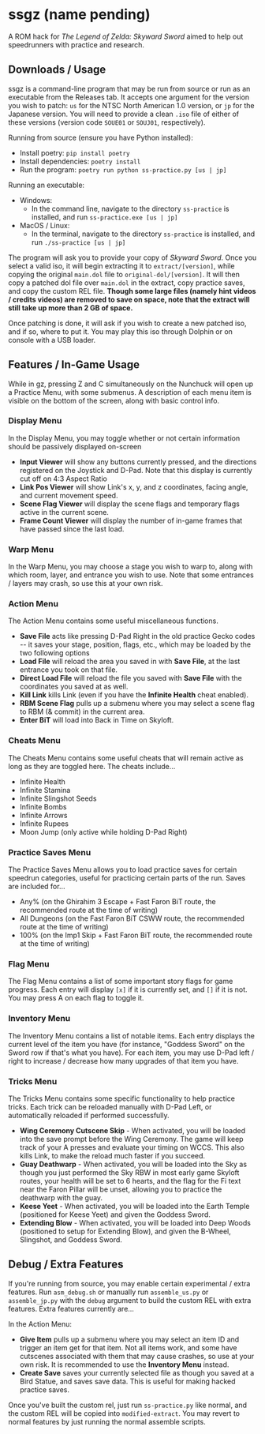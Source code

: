 # ssgz (name pending)

A ROM hack for *The Legend of Zelda: Skyward Sword* aimed to help out speedrunners with practice and research.

## Downloads / Usage

ssgz is a command-line program that may be run from source or run as an executable from the Releases tab.
It accepts one argument for the version you wish to patch: `us` for the NTSC North American 1.0 version, or `jp` for the Japanese version.
You will need to provide a clean `.iso` file of either of these versions (version code `SOUE01` or `SOUJ01`, respectively).

Running from source (ensure you have Python installed):
- Install poetry: `pip install poetry`
- Install dependencies: `poetry install`
- Run the program: `poetry run python ss-practice.py [us | jp]`

Running an executable:
- Windows:
  - In the command line, navigate to the directory `ss-practice` is installed, and run `ss-practice.exe [us | jp]`
- MacOS / Linux:
  - In the terminal, navigate to the directory `ss-practice` is installed, and run `./ss-practice [us | jp]`


The program will ask you to provide your copy of *Skyward Sword*. Once you select a valid iso, it will begin extracting it to `extract/[version]`, while copying the original `main.dol` file to `original-dol/[version]`.
It will then copy a patched dol file over `main.dol` in the extract, copy practice saves, and copy the custom REL file. **Though some large files (namely hint videos / credits videos) are removed to save on space,
note that the extract will still take up more than 2 GB of space.**

Once patching is done, it will ask if you wish to create a new patched iso, and if so, where to put it. You may play this iso through Dolphin or on console with a USB loader.

## Features / In-Game Usage

While in gz, pressing Z and C simultaneously on the Nunchuck will open up a Practice Menu, with some submenus. A description of each menu item is visible on the bottom of the screen, along with basic control info.

### Display Menu

In the Display Menu, you may toggle whether or not certain information should be passively displayed on-screen
- **Input Viewer** will show any buttons currently pressed, and the directions registered on the Joystick and D-Pad. Note that this display is currently cut off on 4:3 Aspect Ratio
- **Link Pos Viewer** will show Link's x, y, and z coordinates, facing angle, and current movement speed.
- **Scene Flag Viewer** will display the scene flags and temporary flags active in the current scene.
- **Frame Count Viewer** will display the number of in-game frames that have passed since the last load.

### Warp Menu

In the Warp Menu, you may choose a stage you wish to warp to, along with which room, layer, and entrance you wish to use.
Note that some entrances / layers may crash, so use this at your own risk.

### Action Menu

The Action Menu contains some useful miscellaneous functions.
- **Save File** acts like pressing D-Pad Right in the old practice Gecko codes -- it saves your stage, position, flags, etc., which may be loaded by the two following options
- **Load File** will reload the area you saved in with **Save File**, at the last entrance you took on that file.
- **Direct Load File** will reload the file you saved with **Save File** with the coordinates you saved at as well.
- **Kill Link** kills Link (even if you have the **Infinite Health** cheat enabled).
- **RBM Scene Flag** pulls up a submenu where you may select a scene flag to RBM (& commit) in the current area.
- **Enter BiT** will load into Back in Time on Skyloft.

### Cheats Menu

The Cheats Menu contains some useful cheats that will remain active as long as they are toggled here. The cheats include...
- Infinite Health
- Infinite Stamina
- Infinite Slingshot Seeds
- Infinite Bombs
- Infinite Arrows
- Infinite Rupees
- Moon Jump (only active while holding D-Pad Right)

### Practice Saves Menu

The Practice Saves Menu allows you to load practice saves for certain speedrun categories, useful for practicing certain parts of the run. Saves are included for...
- Any% (on the Ghirahim 3 Escape + Fast Faron BiT route, the recommended route at the time of writing)
- All Dungeons (on the Fast Faron BiT CSWW route, the recommended route at the time of writing)
- 100% (on the Imp1 Skip + Fast Faron BiT route, the recommended route at the time of writing)

### Flag Menu

The Flag Menu contains a list of some important story flags for game progress.
Each entry will display `[x]` if it is currently set, and `[]` if it is not. You may press A on each flag to toggle it.

### Inventory Menu

The Inventory Menu contains a list of notable items. Each entry displays the current level of the item you have (for instance, "Goddess Sword" on the Sword row if that's what you have).
For each item, you may use D-Pad left / right to increase / decrease how many upgrades of that item you have.

### Tricks Menu

The Tricks Menu contains some specific functionality to help practice tricks. Each trick can be reloaded manually with D-Pad Left, or automatically reloaded if performed successfully.

- **Wing Ceremony Cutscene Skip** - When activated, you will be loaded into the save prompt before the Wing Ceremony. The game will keep track of your A presses and evaluate your timing on WCCS. This also kills Link, to make the reload much faster if you succeed.
- **Guay Deathwarp** - When activated, you will be loaded into the Sky as though you just performed the Sky RBW in most early game Skyloft routes, your health will be set to 6 hearts, and the flag for the Fi text near the Faron Pillar will be unset, allowing you to practice the deathwarp with the guay.
- **Keese Yeet** - When activated, you will be loaded into the Earth Temple (positioned for Keese Yeet) and given the Goddess Sword.
- **Extending Blow** - When activated, you will be loaded into Deep Woods (positioned to setup for Extending Blow), and given the B-Wheel, Slingshot, and Goddess Sword.

## Debug / Extra Features

If you're running from source, you may enable certain experimental / extra features. Run `asm_debug.sh` or manually run
`assemble_us.py` or `assemble_jp.py` with the `debug` argument to build the custom REL with extra features. Extra features currently are...

In the Action Menu:
- **Give Item** pulls up a submenu where you may select an item ID and trigger an item get for that item. Not all items work,
and some have cutscenes associated with them that may cause crashes, so use at your own risk. It is recommended to use the **Inventory Menu** instead.
- **Create Save** saves your currently selected file as though you saved at a Bird Statue, and saves save data. This is useful for making hacked practice saves.

Once you've built the custom rel, just run `ss-practice.py` like normal, and the custom REL will be copied into `modified-extract`. You may revert to normal features by just running the normal assemble scripts.
